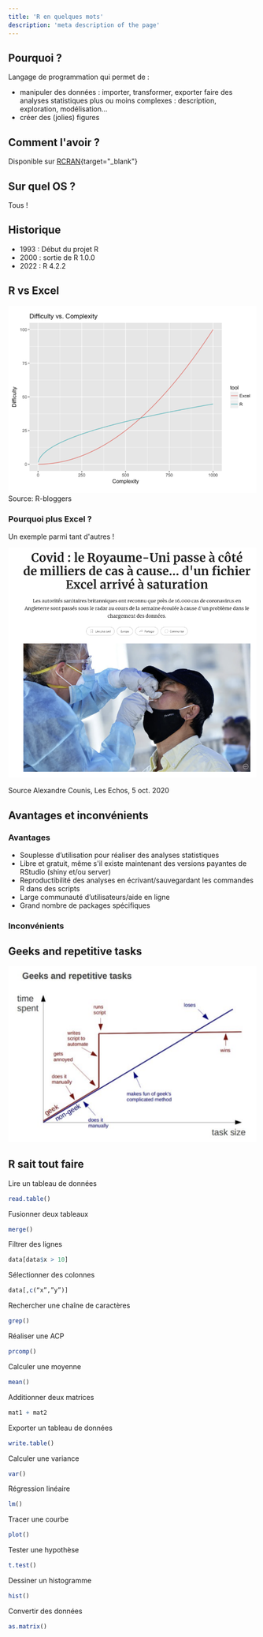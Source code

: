 ```yaml
---
title: 'R en quelques mots'
description: 'meta description of the page'
---
```


## Pourquoi ?

Langage de programmation qui permet de :

- manipuler des données : importer, transformer, exporter faire des analyses statistiques plus ou moins complexes : description, exploration, modélisation...
- créer des (jolies) figures

## Comment l'avoir ?

Disponible sur [RCRAN](https://cran.r-project.org/){target="_blank"}

## Sur quel OS ?

Tous !

## Historique

- 1993 : Début du projet R
- 2000 : sortie de R 1.0.0
- 2022 : R 4.2.2

## R vs Excel

![](images/rblogger.png)
Source: R-bloggers

### Pourquoi plus Excel ?

Un exemple parmi tant d'autres ! 

![](images/covid.png)

Source Alexandre Counis, Les Echos, 5 oct. 2020

## Avantages et inconvénients

### Avantages

- Souplesse d’utilisation pour réaliser des analyses statistiques
- Libre et gratuit, même s'il existe maintenant des versions payantes de RStudio (shiny et/ou server)
- Reproductibilité des analyses en écrivant/sauvegardant les commandes R dans des scripts
- Large communauté d’utilisateurs/aide en ligne
- Grand nombre de packages spécifiques

### Inconvénients

## Geeks and repetitive tasks

![](images/geeks.png)

## R sait tout faire

Lire un tableau de données

```r
read.table()
```

Fusionner deux tableaux

```r
merge()
```

Filtrer des lignes

```r
data[data$x > 10]
```

Sélectionner des colonnes

```r
data[,c(“x”,”y”)]
```

Rechercher une chaîne de caractères

```r
grep()
```

Réaliser une ACP

```r
prcomp()
```

Calculer une moyenne

```r
mean()
```

Additionner deux matrices

```r
mat1 + mat2
```

Exporter un tableau de données

```r
write.table()
```

Calculer une variance

```r
var()
```

Régression linéaire

```r
lm()
```

Tracer une courbe

```r
plot()
```

Tester une hypothèse

```r
t.test()
```

Dessiner un histogramme

```r
hist()
```

Convertir des données

```r
as.matrix()
```
